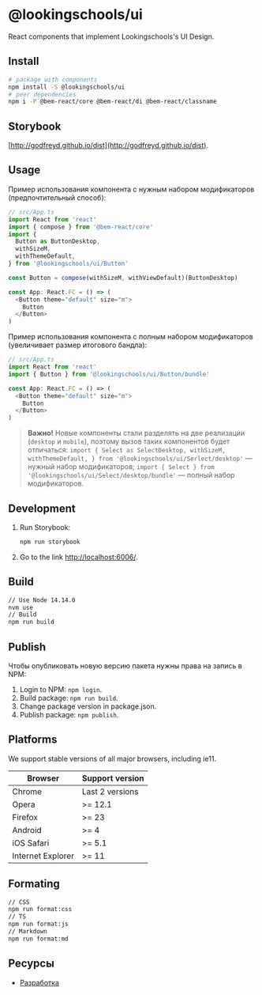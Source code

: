 # @lookingschools/ui

React components that implement Lookingschools's UI Design.

## Install

```sh
#⠀package with components
npm install -S @lookingschools/ui
#⠀peer dependencies
npm i -P @bem-react/core @bem-react/di @bem-react/classname
```

## Storybook

[http://godfreyd.github.io/dist](http://godfreyd.github.io/dist).

## Usage

Пример использования компонента с нужным набором модификаторов (предпочтительный способ):

```ts
// src/App.ts
import React from 'react'
import { compose } from '@bem-react/core'
import {
  Button as ButtonDesktop,
  withSizeM,
  withThemeDefault,
} from '@lookingschools/ui/Button'

const Button = compose(withSizeM, withViewDefault)(ButtonDesktop)

const App: React.FC = () => (
  <Button theme="default" size="m">
    Button
  </Button>
)
```

Пример использования компонента с полным набором модификаторов (увеличивает размер итогового бандла):

```ts
// src/App.ts
import React from 'react'
import { Button } from '@lookingschools/ui/Button/bundle'

const App: React.FC = () => (
  <Button theme="default" size="m">
    Button
  </Button>
)
```

> **Важно!** Новые компоненты стали разделять на две реализации (`desktop` и `mobile`), поэтому вызов таких компонентов будет отличаться:
> `import { Select as SelectDesktop, withSizeM, withThemeDefault, } from '@lookingschools/ui/Serlect/desktop'` — нужный набор модификаторов;
> `import { Select } from '@lookingschools/ui/Select/desktop/bundle'` — полный набор модификаторов.

## Development

1. Run Storybook:
    
    ```sh
    npm run storybook
    ```

1. Go to the link [http://localhost:6006/](http://localhost:6006/).

## Build

```sh
// Use Node 14.14.0
nvm use
// Build
npm run build
```

## Publish

Чтобы опубликовать новую версию пакета нужны права на запись в NPM:

1. Login to NPM: `npm login`.
1. Build package: `npm run build`.
1. Change package version in package.json.
1. Publish package: `npm publish`.

## Platforms

We support stable versions of all major browsers, including ie11.

| Browser           | Support version       |
| ----------------- | --------------------- |
| Chrome            | Last 2 versions       |
| Opera             | >= 12.1               |
| Firefox           | >= 23                 |
| Android           | >= 4                  |
| iOS Safari        | >= 5.1                |
| Internet Explorer | >= 11                 |


## Formating

```sh
// CSS
npm run format:css
// TS
npm run format:js
// Markdown
npm run format:md
```

## Ресурсы

- <a target="_blank" href="CONTRIBUTING.md">Разработка</a>
